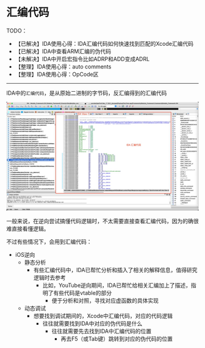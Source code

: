 # 汇编代码

TODO：

* 【已解决】IDA使用心得：IDA汇编代码如何快速找到匹配的Xcode汇编代码
* 【已解决】IDA中查看ARM汇编的伪代码
* 【未解决】IDA中开启宏指令比如ADRP和ADD变成ADRL
* 【整理】IDA使用心得：auto comments
* 【整理】IDA使用心得：OpCode区

---

IDA中的`汇编代码`，是从原始二进制的字节码，反汇编得到的汇编代码

![ida_asm_code_example](../../assets/img/ida_asm_code_example.jpg)

一般来说，在逆向尝试搞懂代码逻辑时，不太需要直接查看汇编代码，因为的确很难直接看懂逻辑。

不过有些情况下，会用到汇编代码：

* iOS逆向
  * 静态分析
    * 有些汇编代码中，IDA已帮忙分析和插入了相关的解释信息，值得研究逻辑时去参考
      * 比如，YouTube逆向期间，IDA已帮忙给相关汇编加上了描述，指明了有些代码是vtable的部分
        * 便于分析和对照，寻找对应虚函数的具体实现
  * 动态调试
    * 想要找到调试期间的，Xcode中汇编代码，对应的代码逻辑
      * 往往就需要找到IDA中对应的伪代码是什么
        * 往往就需要先去找到IDA中汇编代码的位置
          * 再去F5（或Tab键）跳转到对应的伪代码的位置
